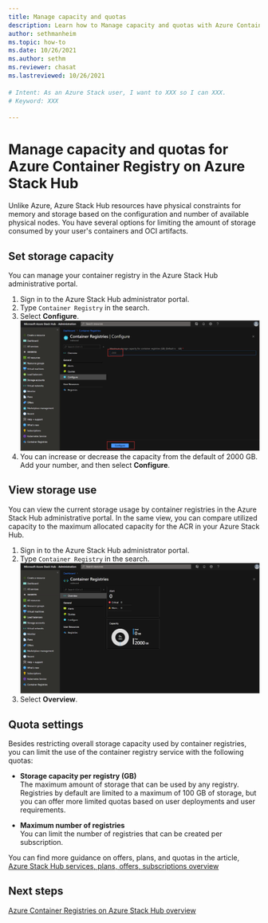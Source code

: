 ```yaml
---
title: Manage capacity and quotas 
description: Learn how to Manage capacity and quotas with Azure Container Registry on Azure Stack Hub.
author: sethmanheim
ms.topic: how-to
ms.date: 10/26/2021
ms.author: sethm
ms.reviewer: chasat
ms.lastreviewed: 10/26/2021

# Intent: As an Azure Stack user, I want to XXX so I can XXX.
# Keyword: XXX

---
```


# Manage capacity and quotas for Azure Container Registry on Azure Stack Hub

Unlike Azure, Azure Stack Hub resources have physical constraints for memory and storage based on the configuration and number of available physical nodes. You have several options for limiting the amount of storage consumed by your user's containers and OCI artifacts.

## Set storage capacity

You can manage your container registry in the Azure Stack Hub administrative portal. 

1. Sign in to the Azure Stack Hub administrator portal.
2. Type `Container Registry` in the search.
3. Select **Configure**.
    ![Manage your container registry capacity.](media/container-registries-manage/azure-stack-hub-container-registries-configure.png)
4. You can increase or decrease the capacity from the default of 2000 GB. Add your number, and then select **Configure**.

## View storage use

You can view the current storage usage by container registries in the Azure Stack Hub 
administrative portal. In the same view, you can compare utilized capacity to the maximum 
allocated capacity for the ACR in your Azure Stack Hub.

1. Sign in to the Azure Stack Hub administrator portal.
2. Type `Container Registry` in the search.
    ![View the current storage usage by container registries.](media/container-registries-manage/azure-stack-hub-container-registries-overview.png)
3. Select **Overview**.
## Quota settings

Besides restricting overall storage capacity used by container registries, you can
limit the use of the container registry service with the following quotas:

-   **Storage capacity per registry (GB)**  
    The maximum amount of storage that can be used by any registry. Registries by default 
    are limited to a maximum of 100 GB of storage, but you can offer more limited 
    quotas based on user deployments and user requirements.

-   **Maximum number of registries**  
    You can limit the number of registries that can be created per subscription.

You can find more guidance on offers, plans, and quotas in the article, [Azure Stack Hub services, plans, offers, subscriptions overview](service-plan-offer-subscription-overview.md)

## Next steps

[Azure Container Registries on Azure Stack Hub overview](container-registries-overview.md)

